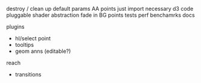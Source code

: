 
destroy / clean up
default params
AA points
just import necessary d3 code
pluggable shader abstraction
fade in BG points
tests
perf benchamrks
docs

plugins
- hl/select point
- tooltips
- geom anns (editable?)

reach
- transitions